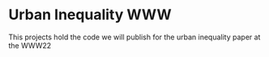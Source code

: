 # Urban Inequality WWW

This projects hold the code we will publish for the urban inequality paper at the WWW22
